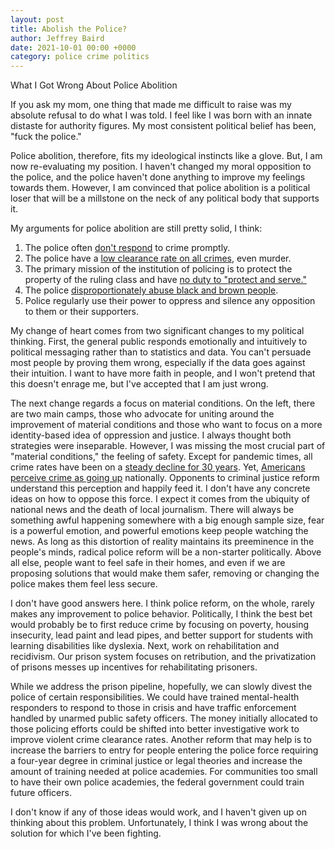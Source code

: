 ```yaml
---
layout: post
title: Abolish the Police?
author: Jeffrey Baird
date: 2021-10-01 00:00 +0000
category: police crime politics
---
```

What I Got Wrong About Police Abolition

If you ask my mom, one thing that made me difficult to raise was my absolute refusal to do what I was told. I feel like I was born with an innate distaste for authority figures. My most consistent political belief has been, "fuck the police."

Police abolition, therefore, fits my ideological instincts like a glove. But, I am now re-evaluating my position. I haven't changed my moral opposition to the police, and the police haven't done anything to improve my feelings towards them. However, I am convinced that police abolition is a political loser that will be a millstone on the neck of any political body that supports it.

My arguments for police abolition are still pretty solid, I think:
1. The police often [don't respond](https://www.safesmartliving.com/average-police-response-time/) to crime promptly.
2. The police have a [low clearance rate on all crimes](https://www.statista.com/statistics/194213/crime-clearance-rate-by-type-in-the-us/), even murder. 
3. The primary mission of the institution of policing is to protect the property of the ruling class and have [no duty to "protect and serve."](https://www.law.cornell.edu/supremecourt/text/489/189)
4. The police [disproportionately abuse black and brown people](https://journals.sagepub.com/doi/full/10.1177/1948550617711229). 
5. Police regularly use their power to oppress and silence any opposition to them or their supporters.

My change of heart comes from two significant changes to my political thinking. First, the general public responds emotionally and intuitively to political messaging rather than to statistics and data. You can't persuade most people by proving them wrong, especially if the data goes against their intuition. I want to have more faith in people, and I won't pretend that this doesn't enrage me, but I've accepted that I am just wrong.

The next change regards a focus on material conditions. On the left, there are two main camps, those who advocate for uniting around the improvement of material conditions and those who want to focus on a more identity-based idea of oppression and justice. I always thought both strategies were inseparable. However, I was missing the most crucial part of "material conditions," the feeling of safety. Except for pandemic times, all crime rates have been on a [steady decline for 30 years](https://usafacts.org/state-of-the-union/crime/). Yet, [Americans perceive crime as going up](https://www.pewresearch.org/fact-tank/2020/11/20/facts-about-crime-in-the-u-s/) nationally. Opponents to criminal justice reform understand this perception and happily feed it. I don't have any concrete ideas on how to oppose this force. I expect it comes from the ubiquity of national news and the death of local journalism. There will always be something awful happening somewhere with a big enough sample size, fear is a powerful emotion, and powerful emotions keep people watching the news. As long as this distortion of reality maintains its preeminence in the people's minds, radical police reform will be a non-starter politically. Above all else, people want to feel safe in their homes, and even if we are proposing solutions that would make them safer, removing or changing the police makes them feel less secure.

I don't have good answers here. I think police reform, on the whole, rarely makes any improvement to police behavior. Politically, I think the best bet would probably be to first reduce crime by focusing on poverty, housing insecurity, lead paint and lead pipes, and better support for students with learning disabilities like dyslexia. Next, work on rehabilitation and recidivism. Our prison system focuses on retribution, and the privatization of prisons messes up incentives for rehabilitating prisoners.

While we address the prison pipeline, hopefully, we can slowly divest the police of certain responsibilities. We could have trained mental-health responders to respond to those in crisis and have traffic enforcement handled by unarmed public safety officers. The money initially allocated to those policing efforts could be shifted into better investigative work to improve violent crime clearance rates. Another reform that may help is to increase the barriers to entry for people entering the police force requiring a four-year degree in criminal justice or legal theories and increase the amount of training needed at police academies. For communities too small to have their own police academies, the federal government could train future officers.

I don't know if any of those ideas would work, and I haven't given up on thinking about this problem. Unfortunately, I think I was wrong about the solution for which I've been fighting.
